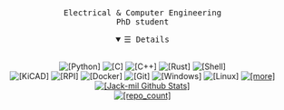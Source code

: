 <p align="center">
    <samp>
    Electrical & Computer Engineering <br>
    PhD student 
    </samp>
</p>
<details open align="center">
   <summary><samp>&#9776; Details</samp></summary>
   <p align="center">
     <br>
      <img alt="[Python]" src="https://img.shields.io/badge/-Python-ffda4d?style=flat&logo=Python">
      <img alt="[C]" src="https://img.shields.io/badge/-A8B9CC?style=flat&logo=c&logoColor=white">
      <img alt="[C++]" src="https://img.shields.io/badge/-00599c?style=flat&logo=cplusplus&logoColor=white">
      <img alt="[Rust]" src="https://img.shields.io/badge/-Rust-000000?style=flat&logo=rust&logoColor=white">
      <img alt="[Shell]" src="https://img.shields.io/badge/-Shells-4EAA25?style=flat&logo=gnubash&logoColor=white"><br>
      <img alt="[KiCAD]" src="https://img.shields.io/badge/-KiCAD-314CB0?style=flat&logo=kicad&logoColor=white">
      <img alt="[RPI]" src="https://img.shields.io/badge/-RPI-A22846?style=flat&logo=raspberrypi&logoColor=white">
      <img alt="[Docker]" src="https://img.shields.io/badge/-Docker-2496ED?style=flat&logo=docker&logoColor=white">
      <img alt="[Git]" src="https://img.shields.io/badge/-Git-F05032?style=flat&logo=git&logoColor=white">
      <img alt="[Windows]" src="https://img.shields.io/badge/-WIN-0078D6?style=flat&logo=windows&logoColor=white">
      <img alt="[Linux]" src="https://img.shields.io/badge/-LIN-FCC624?style=flat&logo=linux&logoColor=black">
      <a href="https://github.com/jack-mil?tab=repositories" target="_blank"><img alt="[more]" src="https://img.shields.io/badge/+-more...%3F-57BCDA?style=flat"></a>
  <br>
  <a href="https://github.com/jack-mil"><img src="https://github-readme-stats.vercel.app/api?username=jack-mil&hide=issues&count_private=true&include_all_commits=false&show_icons=true&theme=react" alt="[Jack-mil Github Stats]"></a>
  <br>
     <a href="https://github.com/jack-mil?tab=repositories&q=&type=&language=&sort=stargazers" target="_blank"><img alt="[repo_count]" src="https://badges.strrl.dev/repos/jack-mil?logo=GitHub"/></a>
  </p>
</details>
